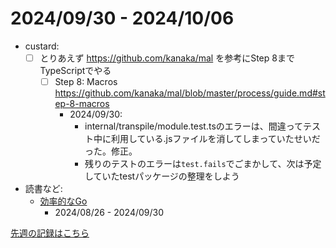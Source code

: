 # 2024/09/30 - 2024/10/06

- custard:
    - [ ] とりあえず <https://github.com/kanaka/mal> を参考にStep 8までTypeScriptでやる
        - [ ] Step 8: Macros <https://github.com/kanaka/mal/blob/master/process/guide.md#step-8-macros>
            - 2024/09/30:
                - internal/transpile/module.test.tsのエラーは、間違ってテスト中に利用している.jsファイルを消してしまっていたせいだった。修正。
                - 残りのテストのエラーは`test.fails`でごまかして、次は予定していたtestパッケージの整理をしよう
- 読書など:
    - [効率的なGo](https://www.oreilly.co.jp//books/9784814400539/)
        - 2024/08/26 - 2024/09/30

[先週の記録はこちら](https://github.com/igrep/daily-commits/blob/5bd5a08d641ab747520302f7836e9de0cbc6197a/yesterday.md)
